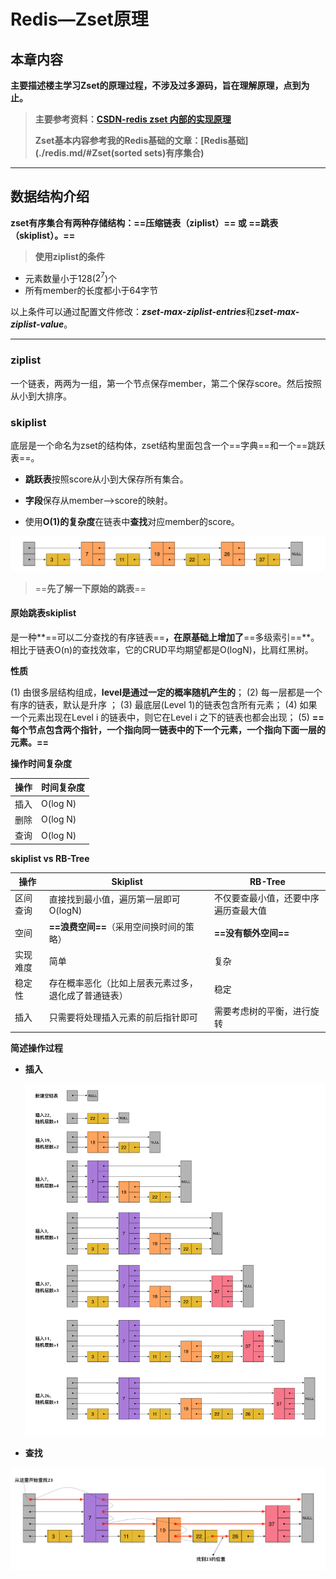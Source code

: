 # Redis—Zset原理

## 本章内容

**主要描述楼主学习Zset的原理过程，不涉及过多源码，旨在理解原理，点到为止。**

> **主要参考资料：[CSDN-redis zset 内部的实现原理](https://blog.csdn.net/weixin_38008100/article/details/94629753)** 
>
> **Zset基本内容参考我的Redis基础的文章：[Redis基础](./redis.md/#Zset(sorted sets)有序集合)**

----

## 数据结构介绍

**zset有序集合有两种存储结构：==压缩链表（ziplist）== 或 ==跳表（skiplist）。==**

> **使用ziplist的条件**

- 元素数量小于128($2^7$)个 
- 所有member的长度都小于64字节

以上条件可以通过配置文件修改：***zset-max-ziplist-entries***和***zset-max-ziplist-value***。

---

### ziplist

一个链表，两两为一组，第一个节点保存member，第二个保存score。然后按照从小到大排序。

### skiplist

底层是一个命名为zset的结构体，zset结构里面包含一个==字典==和一个==跳跃表==。

- **跳跃表**按照score从小到大保存所有集合。

- **字段**保存从member-->score的映射。

- 使用**O(1)的复杂度**在链表中**查找**对应member的score。

![每两个节点增加一个跳跃指针的有序链表](redis_zset.assets/skip2node_linked_list.png)

> ==**先了解一下原始的跳表**==

#### 原始跳表skiplist

是一种**==可以二分查找的有序链表==**，在原基础上增加了**==多级索引==**。相比于链表O(n)的查找效率，它的CRUD平均期望都是O(logN)，比肩红黑树。

**性质**

(1) 由很多层结构组成，**level是通过一定的概率随机产生的**；
(2) 每一层都是一个有序的链表，默认是升序 ；
(3) 最底层(Level 1)的链表包含所有元素；
(4) 如果一个元素出现在Level i 的链表中，则它在Level i 之下的链表也都会出现； 
(5) **==每个节点包含两个指针，一个指向同一链表中的下一个元素，一个指向下面一层的元素。==**

**操作时间复杂度**

| 操作 | 时间复杂度 |
| ---- | ---------- |
| 插入 | O(log N)   |
| 删除 | O(log N)   |
| 查询 | O(log N)   |

**skiplist vs RB-Tree**

| 操作     | Skiplist                                             | RB-Tree                              |
| -------- | ---------------------------------------------------- | ------------------------------------ |
| 区间查询 | 直接找到最小值，遍历第一层即可O(logN)                | 不仅要查最小值，还要中序遍历查最大值 |
| 空间     | **==浪费空间==**（采用空间换时间的策略）             | **==没有额外空间==**                 |
| 实现难度 | 简单                                                 | 复杂                                 |
| 稳定性   | 存在概率恶化（比如上层表元素过多，退化成了普通链表） | 稳定                                 |
| 插入     | 只需要将处理插入元素的前后指针即可                   | 需要考虑树的平衡，进行旋转           |

**简述操作过程**

- **插入**

  <img src="redis_zset.assets/56e020148b249b4cfc4f88752604c9ac.png" alt="skiplist插入形成过程" style="zoom:84%;" />

- **查找**

![skiplist上的查找路径展示](redis_zset.assets/b78e5b216506a6cfc020a439ba5f50ed.png)